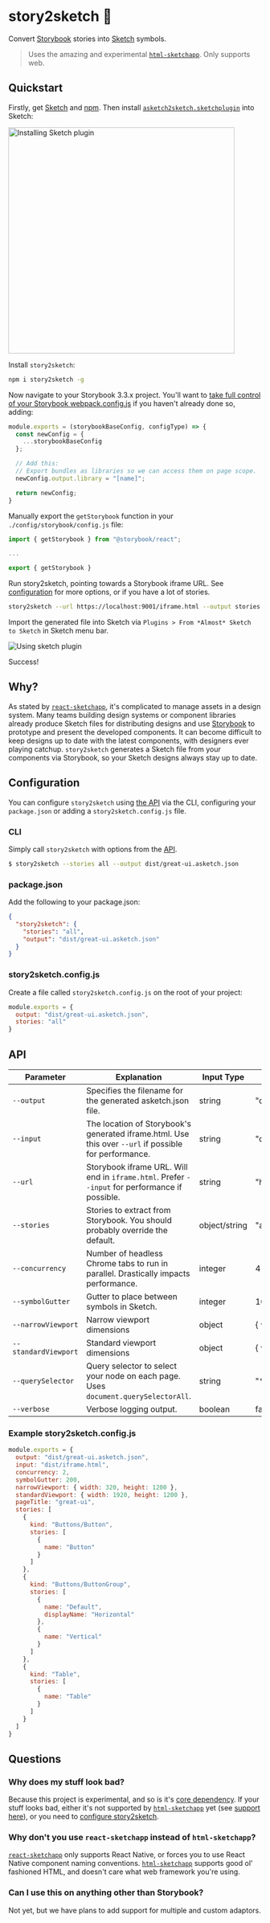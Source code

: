 # story2sketch 💎

Convert [Storybook](https://storybook.js.org) stories into [Sketch](https://www.sketchapp.com) symbols.

> Uses the amazing and experimental [`html-sketchapp`](https://github.com/brainly/html-sketchapp). Only supports web.

## Quickstart

Firstly, get [Sketch](https://sketchapp.com) and [npm](https://nodejs.org/en/download/). Then install [`asketch2sketch.sketchplugin`](https://github.com/brainly/html-sketchapp/releases/download/v3.0.2/asketch2sketch.sketchplugin.zip) into Sketch:

<img src="https://i.imgur.com/9eDm6NQ.png" width="450" alt="Installing Sketch plugin" title="Installing Sketch plugin" />

Install `story2sketch`:

```sh
npm i story2sketch -g
```

Now navigate to your Storybook 3.3.x project. You'll want to [take full control of your Storybook webpack.config.js](https://storybook.js.org/configurations/custom-webpack-config/#full-control-mode) if you haven't already done so, adding:

```js
module.exports = (storybookBaseConfig, configType) => {
  const newConfig = {
    ...storybookBaseConfig
  };

  // Add this:
  // Export bundles as libraries so we can access them on page scope.
  newConfig.output.library = "[name]";

  return newConfig;
}
```

Manually export the `getStorybook` function in your `./config/storybook/config.js` file:

```js
import { getStorybook } from "@storybook/react";

...

export { getStorybook }
```

Run story2sketch, pointing towards a Storybook iframe URL. See [configuration](#configuration) for more options, or if you have a lot of stories.

```sh
story2sketch --url https://localhost:9001/iframe.html --output stories.asketch.json
```

Import the generated file into Sketch via `Plugins > From *Almost* Sketch to Sketch` in Sketch menu bar.

![Using sketch plugin](https://i.imgur.com/aA94aNN.png)

Success!

## Why?

As stated by [`react-sketchapp`](https://github.com/airbnb/react-sketchapp), it's complicated to manage assets in a design system. Many teams building design systems or component libraries already produce Sketch files for distributing designs and use [Storybook](https://storybook.js.org) to prototype and present the developed components. It can become difficult to keep designs up to date with the latest components, with designers ever playing catchup. `story2sketch` generates a Sketch file from your components via Storybook, so your Sketch designs always stay up to date.

<a name="configuration"><a/>
## Configuration

You can configure `story2sketch` using [the API](#api) via the CLI, configuring your `package.json` or adding a `story2sketch.config.js` file.

### CLI

Simply call `story2sketch` with options from the [API](#api).

```sh
$ story2sketch --stories all --output dist/great-ui.asketch.json
```

### package.json

Add the following to your package.json:

```json
{
  "story2sketch": {
    "stories": "all",
    "output": "dist/great-ui.asketch.json"
  }
}

```

### story2sketch.config.js

Create a file called `story2sketch.config.js` on the root of your project:

```js
module.exports = {
  output: "dist/great-ui.asketch.json",
  stories: "all"
}
```

<a name="api"><a/>
## API

| Parameter            | Explanation                                                                                           | Input Type    | Default                             |
|----------------------|-------------------------------------------------------------------------------------------------------|---------------|-------------------------------------|
| `--output`           | Specifies the filename for the generated asketch.json file.                                           | string        | "dist/stories.asketch.json"         |
| `--input`            | The location of Storybook's generated iframe.html. Use this over `--url` if possible for performance. | string        | "dist/iframe.html"                  |
| `--url`              | Storybook iframe URL. Will end in `iframe.html`. Prefer `--input` for performance if possible.        | string        | "http://localhost:9001/iframe.html" |
| `--stories`          | Stories to extract from Storybook. You should probably override the default.                          | object/string | "all"                               |
| `--concurrency`      | Number of headless Chrome tabs to run in parallel. Drastically impacts performance.                   | integer       | 4                                   |
| `--symbolGutter`     | Gutter to place between symbols in Sketch.                                                            | integer       | 100                                 |
| `--narrowViewport`   | Narrow viewport dimensions                                                                            | object        | { width: 320, height: 1200 }        |
| `--standardViewport` | Standard viewport dimensions                                                                          | object        | { width: 1920, height: 1200 }       |
| `--querySelector`    | Query selector to select your node on each page.  Uses `document.querySelectorAll`.                   | string        | "*"                                 |
| `--verbose`          | Verbose logging output.                                                                               | boolean       | false                               |

### Example story2sketch.config.js

```js
module.exports = {
  output: "dist/great-ui.asketch.json",
  input: "dist/iframe.html",
  concurrency: 2,
  symbolGutter: 200,
  narrowViewport: { width: 320, height: 1200 },
  standardViewport: { width: 1920, height: 1200 },
  pageTitle: "great-ui",
  stories: [
    {
      kind: "Buttons/Button",
      stories: [
        {
          name: "Button"
        }
      ]
    },
    {
      kind: "Buttons/ButtonGroup",
      stories: [
        {
          name: "Default",
          displayName: "Horizontal"
        },
        {
          name: "Vertical"
        }
      ]
    },
    {
      kind: "Table",
      stories: [
        {
          name: "Table"
        }
      ]
    }
  ]
}
```


<a name="questions"><a/>
## Questions

### Why does my stuff look bad?

Because this project is experimental, and so is it's [core dependency](https://github.com/brainly/html-sketchapp). If your stuff looks bad, either it's not supported by [`html-sketchapp`](https://github.com/brainly/html-sketchapp) yet (see [support here](https://github.com/brainly/html-sketchapp/wiki/What's-supported%3F)), or you need to [configure story2sketch](#configuration).

### Why don't you use `react-sketchapp` instead of `html-sketchapp`?

[`react-sketchapp`](https://github.com/airbnb/react-sketchapp) only supports React Native, or forces you to use React Native component naming conventions. [`html-sketchapp`](https://github.com/brainly/html-sketchapp) supports good ol' fashioned HTML, and doesn't care what web framework you're using.

### Can I use this on anything other than Storybook?

Not yet, but we have plans to add support for multiple and custom adaptors.
